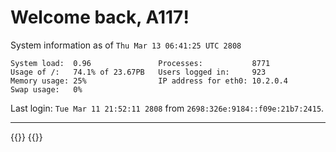 # Welcome back, A117!

System information as of `Thu Mar 13 06:41:25 UTC 2808`

```shell
System load:  0.96               Processes:           8771
Usage of /:   74.1% of 23.67PB   Users logged in:     923
Memory usage: 25%                IP address for eth0: 10.2.0.4
Swap usage:   0%
```

Last login: `Tue Mar 11 21:52:11 2808` from `2698:326e:9184::f09e:21b7:2415`.

---

{{<recententries>}}
{{<recentgallery>}}
